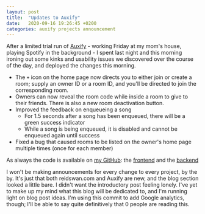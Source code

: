 ```yaml
---
layout: post
title:  "Updates to Auxify"
date:   2020-09-16 19:26:45 +0200
categories: auxify projects announcement
---
```


After a limited trial run of [Auxify][auxify] - working Friday at my mom's house, playing Spotify in the background - I spent last night and this morning ironing out some kinks and usability issues we discovered over the course of the day, and deployed the changes this morning. 

- The `+` icon on the home page now directs you to either join or create a room; supply an owner ID or a room ID, and you'll be directed to join the corresponding room.
- Owners can now reveal the room code while inside a room to give to their friends. There is also a new room deactivation button.
- Improved the feedback on enqueueing a song
    - For 1.5 seconds after a song has been enqueued, there will be a green success indicator
    - While a song is being enqueued, it is disabled and cannot be enqueued again until success
- Fixed a bug that caused rooms to be listed on the owner's home page multiple times (once for each member)

As always the code is available on [my GitHub][my-github]: the [frontend](https://github.com/reidswan/auxify-frontend) and the [backend](https://github.com/reidswan/auxify)

I won't be making announcements for every change to every project, by the by. It's just that both reidswan.com and Auxify are new, and the blog section looked a little bare. I didn't want the introductory post feeling lonely. I've yet to make up my mind what this blog will be dedicated to, and I'm running light on blog post ideas. I'm using this commit to add Google analytics, though; I'll be able to say quite definitively that 0 people are reading this. 


[my-github]:   https://github.com/reidswan
[auxify]:      https://auxify.reidswan.com/

